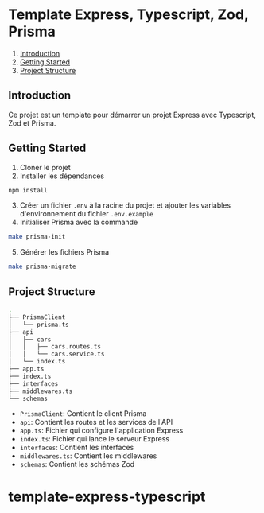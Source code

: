 # Template Express, Typescript, Zod, Prisma 

1. [Introduction](#introduction)
2. [Getting Started](#getting-started)
3. [Project Structure](#project-structure)

## Introduction
Ce projet est un template pour démarrer un projet Express avec Typescript, Zod et Prisma.

## Getting Started
1. Cloner le projet
2. Installer les dépendances
```bash
npm install
```
3. Créer un fichier `.env` à la racine du projet et ajouter les variables d'environnement du fichier `.env.example`
4. Initialiser Prisma avec la commande
```bash
make prisma-init
```
5. Générer les fichiers Prisma
```bash
make prisma-migrate
```

## Project Structure
``` bash
.
├── PrismaClient
│   └── prisma.ts 
├── api
│   ├── cars
│   │   ├── cars.routes.ts
│   │   └── cars.service.ts
│   └── index.ts
├── app.ts
├── index.ts
├── interfaces
├── middlewares.ts
└── schemas
```

- `PrismaClient`: Contient le client Prisma
- `api`: Contient les routes et les services de l'API
- `app.ts`: Fichier qui configure l'application Express
- `index.ts`: Fichier qui lance le serveur Express
- `interfaces`: Contient les interfaces
- `middlewares.ts`: Contient les middlewares
- `schemas`: Contient les schémas Zod



# template-express-typescript
